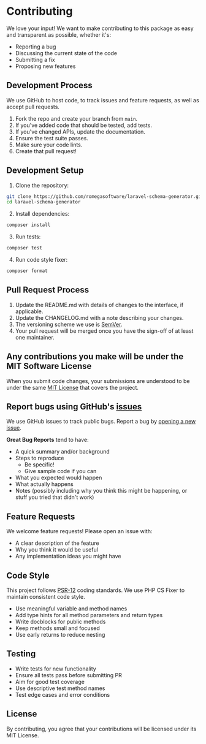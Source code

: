 # Contributing

We love your input! We want to make contributing to this package as easy and transparent as possible, whether it's:

- Reporting a bug
- Discussing the current state of the code
- Submitting a fix
- Proposing new features

## Development Process

We use GitHub to host code, to track issues and feature requests, as well as accept pull requests.

1. Fork the repo and create your branch from `main`.
2. If you've added code that should be tested, add tests.
3. If you've changed APIs, update the documentation.
4. Ensure the test suite passes.
5. Make sure your code lints.
6. Create that pull request!

## Development Setup

1. Clone the repository:

```bash
git clone https://github.com/romegasoftware/laravel-schema-generator.git
cd laravel-schema-generator
```

2. Install dependencies:

```bash
composer install
```

3. Run tests:

```bash
composer test
```

4. Run code style fixer:

```bash
composer format
```

## Pull Request Process

1. Update the README.md with details of changes to the interface, if applicable.
2. Update the CHANGELOG.md with a note describing your changes.
3. The versioning scheme we use is [SemVer](http://semver.org/).
4. Your pull request will be merged once you have the sign-off of at least one maintainer.

## Any contributions you make will be under the MIT Software License

When you submit code changes, your submissions are understood to be under the same [MIT License](http://choosealicense.com/licenses/mit/) that covers the project.

## Report bugs using GitHub's [issues](../../issues)

We use GitHub issues to track public bugs. Report a bug by [opening a new issue](../../issues/new).

**Great Bug Reports** tend to have:

- A quick summary and/or background
- Steps to reproduce
  - Be specific!
  - Give sample code if you can
- What you expected would happen
- What actually happens
- Notes (possibly including why you think this might be happening, or stuff you tried that didn't work)

## Feature Requests

We welcome feature requests! Please open an issue with:

- A clear description of the feature
- Why you think it would be useful
- Any implementation ideas you might have

## Code Style

This project follows [PSR-12](https://www.php-fig.org/psr/psr-12/) coding standards. We use PHP CS Fixer to maintain consistent code style.

- Use meaningful variable and method names
- Add type hints for all method parameters and return types
- Write docblocks for public methods
- Keep methods small and focused
- Use early returns to reduce nesting

## Testing

- Write tests for new functionality
- Ensure all tests pass before submitting PR
- Aim for good test coverage
- Use descriptive test method names
- Test edge cases and error conditions

## License

By contributing, you agree that your contributions will be licensed under its MIT License.
